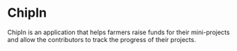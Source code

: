 # ChipIn

ChipIn is an application that helps farmers raise funds for their mini-projects and allow the contributors to track the progress of their projects.
